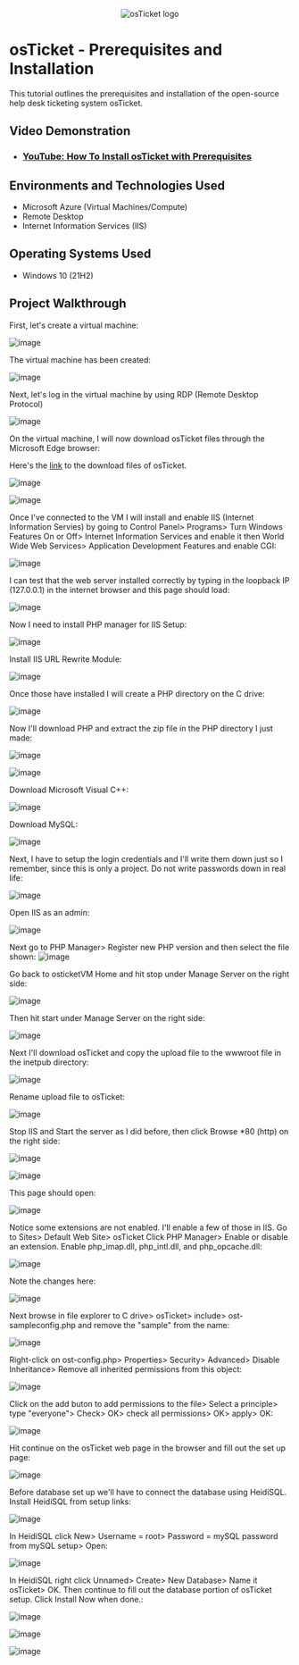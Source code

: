 <p align="center">
<img src="https://i.imgur.com/Clzj7Xs.png" alt="osTicket logo"/>
</p>

<h1>osTicket - Prerequisites and Installation</h1>
This tutorial outlines the prerequisites and installation of the open-source help desk ticketing system osTicket.<br />


<h2>Video Demonstration</h2>

- ### [YouTube: How To Install osTicket with Prerequisites](https://www.youtube.com)

<h2>Environments and Technologies Used</h2>

- Microsoft Azure (Virtual Machines/Compute)
- Remote Desktop
- Internet Information Services (IIS)

<h2>Operating Systems Used </h2>

- Windows 10</b> (21H2)

<h2>Project Walkthrough</h2>

First, let's create a virtual machine:

![image](https://github.com/user-attachments/assets/21ba53af-d727-448f-a6c0-51a83cf87ef9)

The virtual machine has been created:

![image](https://github.com/user-attachments/assets/07355011-8adc-449f-9960-72681f1187ba)

Next, let's log in the virtual machine by using RDP (Remote Desktop Protocol)

![image](https://github.com/user-attachments/assets/bc622b2f-dd49-428b-9ea1-ae244e4948a9)

On the virtual machine, I will now download osTicket files through the Microsoft Edge browser:

Here's the <a href="https://drive.usercontent.google.com/download?id=1b3RBkXTLNGXbibeMuAynkfzdBC1NnqaD&export=download&authuser=0)">link</a> to the download files of osTicket.

![image](https://github.com/user-attachments/assets/81bc6428-695f-43b3-be0b-f7f75bf020ad)

![image](https://github.com/user-attachments/assets/f63bf82b-982a-4e4a-8897-d0a4b2b194c2)

Once I've connected to the VM I will install and enable IIS (Internet Information Servies) by going to Control Panel> Programs> Turn Windows Features On or Off> Internet Information Services and enable it then World Wide Web Services> Application Development Features and enable CGI:

![image](https://github.com/user-attachments/assets/d7b839ad-380f-4e99-b5a0-d28669ef6b77)

I can test that the web server installed correctly by typing in the loopback IP (127.0.0.1) in the internet browser and this page should load:

![image](https://github.com/user-attachments/assets/e96ede41-86af-4d95-b2ef-4a750ab6434b)

Now I need to install PHP manager for IIS Setup:

![image](https://github.com/user-attachments/assets/2a4067ea-20be-481d-84b5-f2d0aa880a31)

Install IIS URL Rewrite Module:

![image](https://github.com/user-attachments/assets/76fff78f-17fd-45de-a028-ce452075c2d9)

Once those have installed I will create a PHP directory on the C drive:

![image](https://github.com/user-attachments/assets/383f4fe6-3636-46a9-8823-58f2d467304f)

Now I'll download PHP and extract the zip file in the PHP directory I just made:

![image](https://github.com/user-attachments/assets/9befcf81-8115-43c9-82ff-b1f1a3ae42b6)

![image](https://github.com/user-attachments/assets/abeabd21-ce23-43f0-96f7-204505f083ef)

Download Microsoft Visual C++:

![image](https://github.com/user-attachments/assets/997e7acb-dd36-4483-a007-6efcf0c01010)

Download MySQL:

![image](https://github.com/user-attachments/assets/5f617264-c988-446d-927b-47e022e24a3f)

Next, I have to setup the login credentials and I'll write them down just so I remember, since this is only a project. Do not write passwords down in real life:

![image](https://github.com/user-attachments/assets/14615a72-eac2-44f8-9d4b-4ce15b77d4da)

Open IIS as an admin:

![image](https://github.com/user-attachments/assets/330e1d06-283d-43af-bf6f-57d587e1d4fc)

Next go to PHP Manager> Register new PHP version and then select the file shown:
![image](https://github.com/user-attachments/assets/47a9ffed-e060-4100-9a15-48e66a8e2d6d)

Go back to osticketVM Home and hit stop under Manage Server on the right side:

![image](https://github.com/user-attachments/assets/1ed48429-7865-40fa-bc91-f2055c142d28)

Then hit start under Manage Server on the right side:

![image](https://github.com/user-attachments/assets/f4c8b04b-3f50-4350-95d3-ca7c1ca2de49)

Next I'll download osTicket and copy the upload file to the wwwroot file in the inetpub directory:

![image](https://github.com/user-attachments/assets/e4b14bd6-68f3-4095-bb28-fbd09e7cfcee)

Rename upload file to osTicket:

![image](https://github.com/user-attachments/assets/959787f7-5853-4ebd-ae02-2c309cc661af)

Stop IIS and Start the server as I did before, then click Browse *80 (http) on the right side:

![image](https://github.com/user-attachments/assets/45086c12-0f7c-4de8-8f2e-d48c85f96b6f)

![image](https://github.com/user-attachments/assets/7b819bc4-75ed-4d69-ada4-5a87a2f59ce4)

This page should open:

![image](https://github.com/user-attachments/assets/f03bca4f-0985-4593-8740-e798d4a08337)

Notice some extensions are not enabled. I'll enable a few of those in IIS. Go to Sites> Default Web Site> osTicket Click PHP Manager> Enable or disable an extension. Enable php_imap.dll, php_intl.dll, and php_opcache.dll:

![image](https://github.com/user-attachments/assets/ccd2953c-0cd8-4533-8cd6-3ecef8dd7600)

Note the changes here:

![image](https://github.com/user-attachments/assets/3b41aac2-fa96-4880-848c-1268f6e5db56)

Next browse in file explorer to C drive> osTicket> include> ost-sampleconfig.php and remove the "sample" from the name:

![image](https://github.com/user-attachments/assets/be981826-ccc9-4fee-b33a-f212dfa5df26)

Right-click on ost-config.php> Properties> Security> Advanced> Disable Inheritance> Remove all inherited permissions from this object:

![image](https://github.com/user-attachments/assets/fe30a37a-8d9a-4827-8cc5-4deee4dfdb63)

Click on the add buton to add permissions to the file> Select a principle> type "everyone"> Check> OK> check all permissions> OK> apply> OK:

![image](https://github.com/user-attachments/assets/2818d9b2-ae04-498a-ae58-9ed9ef32b9c6)

Hit continue on the osTicket web page in the browser and fill out the set up page:

![image](https://github.com/user-attachments/assets/ea0bb2ab-fc87-495e-8449-deaf0f4bc9b0)

Before database set up we'll have to connect the database using HeidiSQL. Install HeidiSQL from setup links:

![image](https://github.com/user-attachments/assets/5296ca6f-2c9a-4a09-a485-b6f12ee85dd7)

In HeidiSQL click New> Username = root> Password = mySQL password from mySQL setup> Open:

![image](https://github.com/user-attachments/assets/b3aa0e3c-a798-4af0-93a2-eb5367a46069)

In HeidiSQL right click Unnamed> Create> New Database> Name it osTicket> OK. Then continue to fill out the database portion of osTicket setup. Click Install Now when done.:

![image](https://github.com/user-attachments/assets/a6e2e408-5597-4a17-90e4-85018e248644)

![image](https://github.com/user-attachments/assets/e708c363-214f-4918-9768-3a11bf4739e9)

![image](https://github.com/user-attachments/assets/09d54ad7-0768-458f-ab76-90455dc1fd62)

